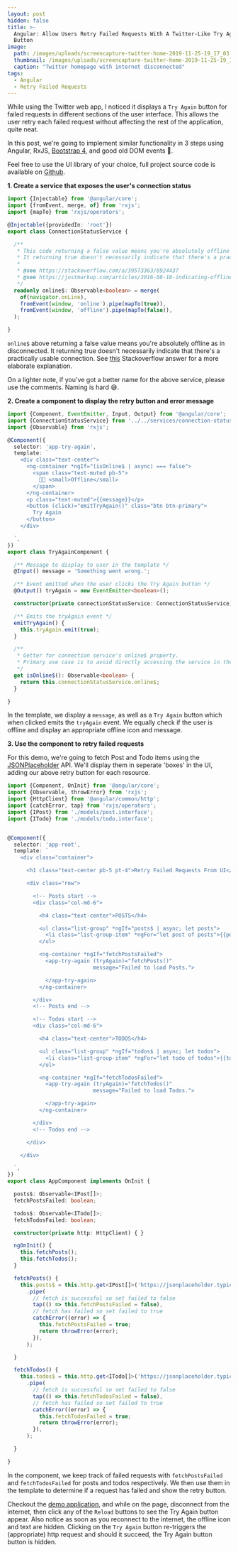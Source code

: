 ```yaml
---
layout: post
hidden: false
title: >-
  Angular: Allow Users Retry Failed Requests With A Twitter-Like Try Again
  Button
image: 
  path: /images/uploads/screencapture-twitter-home-2019-11-25-19_17_03.png
  thumbnail: /images/uploads/screencapture-twitter-home-2019-11-25-19_17_03.png
  caption: "Twitter homepage with internet disconnected"
tags:
  - Angular
  - Retry Failed Requests
---
```

While using the Twitter web app, I noticed it displays a `Try Again` button for failed requests in different sections of the user interface. This allows the user retry each failed request without affecting the rest of the application, quite neat.

In this post, we're going to implement similar functionality in 3 steps using Angular, RxJS, [Bootstrap 4](https://getbootstrap.com/), and good old DOM events 🙂.

Feel free to use the UI library of your choice, full project source code is available on [Github](https://github.com/leonelngande/angular-retry-failed-requests-from-ui).

**1. Create a service that exposes the user's connection status** 

```typescript
import {Injectable} from '@angular/core';
import {fromEvent, merge, of} from 'rxjs';
import {mapTo} from 'rxjs/operators';

@Injectable({providedIn: 'root'})
export class ConnectionStatusService {

  /**
   * This code returning a false value means you're absolutely offline as in disconnected.
   * It returning true doesn't necessarily indicate that there's a practically usable connection.
   *
   * @see https://stackoverflow.com/a/39573363/6924437
   * @see https://justmarkup.com/articles/2016-08-18-indicating-offline/
   */
  readonly online$: Observable<boolean> = merge(
    of(navigator.onLine),
    fromEvent(window, 'online').pipe(mapTo(true)),
    fromEvent(window, 'offline').pipe(mapTo(false)),
  );

}
```

`online$` above returning a false value means you're absolutely offline as in disconnected. It returning true doesn't necessarily indicate that there's a practically usable connection. See [this](https://stackoverflow.com/a/39573363/6924437) Stackoverflow answer for a more elaborate explanation.

On a lighter note, if you've got a better name for the above service, please use the comments. Naming is hard 😅.

**2. Create a component to display the retry button and error message** 

```typescript
import {Component, EventEmitter, Input, Output} from '@angular/core';
import {ConnectionStatusService} from '../../services/connection-status.service';
import {Observable} from 'rxjs';

@Component({
  selector: 'app-try-again',
  template: `
    <div class="text-center">
      <ng-container *ngIf="(isOnline$ | async) === false">
        <span class="text-muted pb-5">
          📶🚫 <small>Offline</small>
        </span>
      </ng-container>
      <p class="text-muted">{{message}}</p>
      <button (click)="emitTryAgain()" class="btn btn-primary">
        Try Again
      </button>
    </div>

  `,
})
export class TryAgainComponent {

  /** Message to display to user in the template */
  @Input() message = 'Something went wrong.';

  /** Event emitted when the user clicks the Try Again button */
  @Output() tryAgain = new EventEmitter<boolean>();

  constructor(private connectionStatusService: ConnectionStatusService) { }

  /** Emits the tryAgain event */
  emitTryAgain() {
    this.tryAgain.emit(true);
  }

  /**
   * Getter for connection service's online$ property.
   * Primary use case is to avoid directly accessing the service in the template.
   */
  get isOnline$(): Observable<boolean> {
    return this.connectionStatusService.online$;
  }

}
```

In the template, we display a `message`, as well as a `Try Again` button which when clicked emits the `tryAgain` event. We equally check if the user is offline and display an appropriate offline icon and message. 

**3. Use the component to retry failed requests** 

For this demo, we're going to fetch Post and Todo items using the [JSONPlaceholder](https://jsonplaceholder.typicode.com/guide.html) API. We'll display them in seperate 'boxes' in the UI, adding our above retry button for each resource.

```typescript
import {Component, OnInit} from '@angular/core';
import {Observable, throwError} from 'rxjs';
import {HttpClient} from '@angular/common/http';
import {catchError, tap} from 'rxjs/operators';
import {IPost} from './models/post.interface';
import {ITodo} from './models/todo.interface';


@Component({
  selector: 'app-root',
  template: `
    <div class="container">

      <h1 class="text-center pb-5 pt-4">Retry Failed Requests From UI</h1>

      <div class="row">

        <!-- Posts start -->
        <div class="col-md-6">

          <h4 class="text-center">POSTS</h4>

          <ul class="list-group" *ngIf="posts$ | async; let posts">
            <li class="list-group-item" *ngFor="let post of posts">{{post.title}}</li>
          </ul>

          <ng-container *ngIf="fetchPostsFailed">
            <app-try-again (tryAgain)="fetchPosts()"
                           message="Failed to load Posts.">

            </app-try-again>
          </ng-container>

        </div>
        <!-- Posts end -->

        <!-- Todos start -->
        <div class="col-md-6">

          <h4 class="text-center">TODOS</h4>

          <ul class="list-group" *ngIf="todos$ | async; let todos">
            <li class="list-group-item" *ngFor="let todo of todos">{{todo.title}}</li>
          </ul>

          <ng-container *ngIf="fetchTodosFailed">
            <app-try-again (tryAgain)="fetchTodos()"
                           message="Failed to load Todos.">

            </app-try-again>
          </ng-container>

        </div>
        <!-- Todos end -->

      </div>

    </div>

  `,
})
export class AppComponent implements OnInit {

  posts$: Observable<IPost[]>;
  fetchPostsFailed: boolean;

  todos$: Observable<ITodo[]>;
  fetchTodosFailed: boolean;

  constructor(private http: HttpClient) { }

  ngOnInit() {
    this.fetchPosts();
    this.fetchTodos();
  }

  fetchPosts() {
    this.posts$ = this.http.get<IPost[]>('https://jsonplaceholder.typicode.com/posts')
      .pipe(
        // fetch is successful so set failed to false
        tap(() => this.fetchPostsFailed = false),
        // fetch has failed so set failed to true
        catchError((error) => {
          this.fetchPostsFailed = true;
          return throwError(error);
        }),
      );

  }

  fetchTodos() {
    this.todos$ = this.http.get<ITodo[]>('https://jsonplaceholder.typicode.com/todos')
      .pipe(
        // fetch is successful so set failed to false
        tap(() => this.fetchTodosFailed = false),
        // fetch has failed so set failed to true
        catchError((error) => {
          this.fetchTodosFailed = true;
          return throwError(error);
        }),
      );

  }

}
```

In the component, we keep track of failed requests with `fetchPostsFailed` and `fetchTodosFailed` for posts and todos respectively. We then use them in the template to determine if a request has failed and show the retry button.

Checkout the [demo application](https://leonelngande.github.io/angular-retry-failed-requests-from-ui/), and while on the page, disconnect from the internet, then click any of the `Reload` buttons to see the Try Again button appear. Also notice as soon as you reconnect to the internet, the offline icon and text are hidden. Clicking on the `Try Again` button re-triggers the (appropriate) http request and should it succeed, the Try Again button button is hidden.

